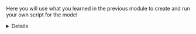 Here you will use what you learned in the previous module to create and run your own script for the model

<details> Hello</details>
